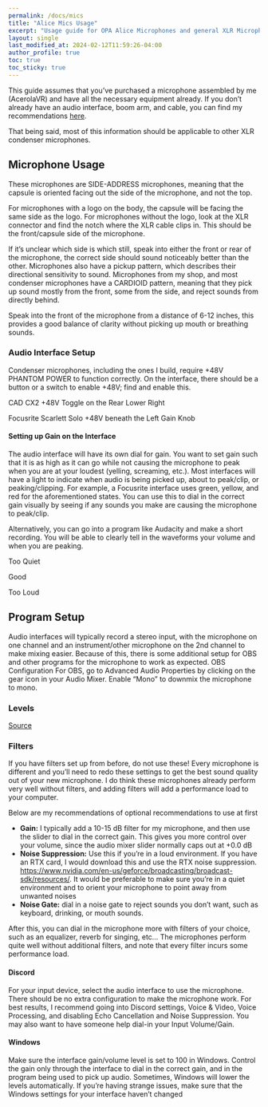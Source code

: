 ```yaml
---
permalink: /docs/mics
title: "Alice Mics Usage"
excerpt: "Usage guide for OPA Alice Microphones and general XLR Microphones"
layout: single
last_modified_at: 2024-02-12T11:59:26-04:00
author_profile: true
toc: true
toc_sticky: true
---
```


This guide assumes that you’ve purchased a microphone assembled by me (AcerolaVR) and have all the necessary equipment already. If you don’t already have an audio interface, boom arm, and cable, you can find my recommendations [here](https://ko-fi.com/post/Recommended-Budget-Audio-Interfaces-M4M0JA7NQ).

That being said, most of this information should be applicable to other XLR condenser microphones.
## Microphone Usage
These microphones are SIDE-ADDRESS microphones, meaning that the capsule is oriented facing out the side of the microphone, and not the top.

For microphones with a logo on the body, the capsule will be facing the same side as the logo. For microphones without the logo, look at the XLR connector and find the notch where the XLR cable clips in. This should be the front/capsule side of the microphone.

If it’s unclear which side is which still, speak into either the front or rear of the microphone, the correct side should sound noticeably better than the other.
Microphones also have a pickup pattern, which describes their directional sensitivity to sound. Microphones from my shop, and most condenser microphones have a CARDIOID pattern, meaning that they pick up sound mostly from the front, some from the side, and reject sounds from directly behind.

Speak into the front of the microphone from a distance of 6-12 inches, this provides a good balance of clarity without picking up mouth or breathing sounds.

### Audio Interface Setup
Condenser microphones, including the ones I build, require +48V PHANTOM POWER to function correctly. On the interface, there should be a button or a switch to enable +48V; find and enable this. 

CAD CX2 +48V Toggle on the Rear Lower Right

Focusrite Scarlett Solo +48V beneath the Left Gain Knob

#### Setting up Gain on the Interface
The audio interface will have its own dial for gain. You want to set gain such that it is as high as it can go while not causing the microphone to peak when you are at your loudest (yelling, screaming, etc.). Most interfaces will have a light to indicate when audio is being picked up, about to peak/clip, or peaking/clipping. For example, a Focusrite interface uses green, yellow, and red for the aforementioned states. You can use this to dial in the correct gain visually by seeing if any sounds you make are causing the microphone to peak/clip.

Alternatively, you can go into a program like Audacity and make a short recording. You will be able to clearly tell in the waveforms your volume and when you are peaking.

Too Quiet

Good

Too Loud

## Program Setup
Audio interfaces will typically record a stereo input, with the microphone on one channel and an instrument/other microphone on the 2nd channel to make mixing easier. Because of this, there is some additional setup for OBS and other programs for the microphone to work as expected.
OBS Configuration
For OBS, go to Advanced Audio Properties by clicking on the gear icon in your Audio Mixer. Enable “Mono” to downmix the microphone to mono.


### Levels
[Source](https://twitter.com/VirtualKohai/status/1635119050157330432/)

### Filters
If you have filters set up from before, do not use these! Every microphone is different and you’ll need to redo these settings to get the best sound quality out of your new microphone. I do think these microphones already perform very well without filters, and adding filters will add a performance load to your computer.

Below are my recommendations of optional recommendations to use at first
- **Gain:** I typically add a 10-15 dB filter for my microphone, and then use the slider to dial in the correct gain. This gives you more control over your volume, since the audio mixer slider normally caps out at +0.0 dB
- **Noise Suppression:** Use this if you’re in a loud environment. If you have an RTX card, I would download this and use the RTX noise suppression. https://www.nvidia.com/en-us/geforce/broadcasting/broadcast-sdk/resources/. It would be preferable to make sure you’re in a quiet environment and to orient your microphone to point away from unwanted noises
- **Noise Gate:** dial in a noise gate to reject sounds you don’t want, such as keyboard, drinking, or mouth sounds.

After this, you can dial in the microphone more with filters of your choice, such as an equalizer, reverb for singing, etc… The microphones perform quite well without additional filters, and note that every filter incurs some performance load.
#### Discord
For your input device, select the audio interface to use the microphone. There should be no extra configuration to make the microphone work. For best results, I recommend going into Discord settings, Voice & Video, Voice Processing, and disabling Echo Cancellation and Noise Suppression. You may also want to have someone help dial-in your Input Volume/Gain. 
#### Windows
Make sure the interface gain/volume level is set to 100 in Windows. Control the gain only through the interface to dial in the correct gain, and in the program being used to pick up audio. Sometimes, Windows will lower the levels automatically. If you’re having strange issues, make sure that the Windows settings for your interface haven’t changed



